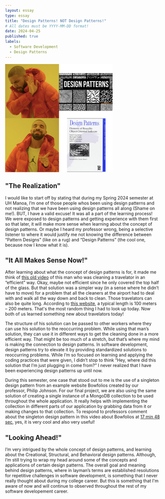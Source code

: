 ```yaml
---
layout: essay
type: essay
title: "Design Patterns! NOT Design Patterns!"
# All dates must be YYYY-MM-DD format!
date: 2024-04-25
published: true
labels:
  - Software Development
  - Design Patterns
---
```


<img style="width: 350px" class="rounded mx-auto d-block" src="../img/design-pattern-pic.png">

## "The Realization"


I would like to start off by stating that during my Spring 2024 semester at UH Manoa, I’m one of those people whos been using design patterns and not realizing that we have been using design patterns all along (Shame on me!). BUT, I have a valid excuse! It was all a part of the learning process! We were exposed to design patterns and getting experience with them first so that later, it will make more sense when learning about the concept of design patterns. Or maybe I heard my professor wrong, being a selective listener to where it would justify me not knowing the difference between “Pattern Designs” (like on a rug)  and “Design Patterns” (the cool one, because now I know what it is). 


## "It All Makes Sense Now!"


After learning about what the concept of design patterns is for, it made me think of [this old video](https://youtu.be/6HRjTeM4N80?si=sGlVWJjag2a5XGsq&t=3) of this man who was cleaning a travelator in an “efficient” way. Okay, maybe not efficient since he only covered the top half of the glass. But that solution was a simpler way (in a sense where he didn’t have to move) for a problem that all the cleaners at the airport had to deal with and walk all the way down and back to clean. Those travelators can also be quite long. According to [this website](https://www.dimensions.com/element/moving-walkway-inclined-double#:~:text=Inclined%20pit%20depths%20are%20commonly,(100%2D200%20m)), a typical length is 100 meters – 200 meters. That's the most random thing I had to look up today. Now both of us learned something new about travelators today!

The structure of his solution can be passed to other workers where they can use his solution to the reoccurring problem. While using that man’s solution, they can use it in different ways to get the cleaning done in a more efficient way. That might be too much of a stretch, but that’s where my mind is making the connection to design patterns. In software development, design patterns try to elevate it by providing standardized solutions to reoccurring problems. While I’m so focused on learning and applying the coding practices that were given, I didn’t stop to think “Hey, where did this solution that I’m just plugging in come from?” I never realized that I have been experiencing design patterns up until now.

During this semester, one case that stood out to me is the use of a singleton design pattern from an example website Bowfolios created by our professor, Philip Johnson. For our final project, we are also using the same solution of creating a single instance of a MongoDB collection to be used throughout the whole application. It really helps with implementing the collection in different parts of our application by grabbing data from it or making changes to that collection. To respond to professors comment about the singleton design pattern in this video about Bowfolios at [17 min 48 sec](https://youtu.be/yP-t44HBCPQ?si=gzAlzOiCu_4V5scm&t=1068), yes, it is very cool and also very useful!


## "Looking Ahead!"


I’m very intrigued by the whole concept of design patterns, and learning about the Creational, Structural, and Behavioral design patterns. Although, I’m still trying to wrap my head around some of the concepts and applications of certain design patterns. The overall goal and meaning behind design patterns, where in layman’s terms are established resolutions for repetitive challenges in software development, is something that I never really thought about during my college career. But this is something that I'm aware of now and will continue to observed throughout the rest of my software developement career.
